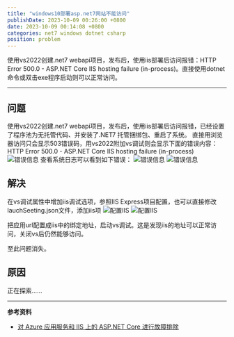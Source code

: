 ```yaml
---
title: "windows10部署asp.net7网站不能访问"
publishDate: 2023-10-09 00:26:00 +0800
date: 2023-10-09 00:14:08 +0800
categories: net7 windows dotnet csharp
position: problem
---
```


使用vs2022创建.net7 webapi项目，发布后，使用iis部署后访问报错：HTTP Error 500.0 - ASP.NET Core IIS hosting failure (in-process)。直接使用dotnet命令或双击exe程序启动则可以正常访问。

---

<div id="toc"></div>

## 问题

使用vs2022创建.net7 webapi项目，发布后，使用iis部署后访问报错，已经设置了程序池为无托管代码、并安装了.NET7 托管捆绑包、重启了系统。
直接用浏览器访问只会显示503错误码，用vs2022附加vs调试则会显示下面的错误内容：HTTP Error 500.0 - ASP.NET Core IIS hosting failure (in-process)
![错误信息](../static/posts/2023/2023-10-09-windows10部署asp.net7网站不能访问01.jfif)
查看系统日志可以看到如下错误：
![错误信息](../static/posts/2023/2023-10-09-windows10部署asp.net7网站不能访问02.png)
![错误信息](../static/posts/2023/2023-10-09-windows10部署asp.net7网站不能访问03.png)

## 解决

在vs调试属性中增加iis调试选项，参照IIS Express项目配置，也可以直接修改lauchSeeting.json文件，添加iis项
![配置IIS](../static/posts/2023/2023-10-09-windows10部署asp.net7网站不能访问04.png)
![配置IIS](../static/posts/2023/2023-10-09-windows10部署asp.net7网站不能访问05.png)

把应用url配置成iis中的绑定地址，启动vs调试。这是发现iis的地址可以正常访问，关闭vs后仍然能够访问。

至此问题消失。

## 原因

正在探索……

---

**参考资料**

- [对 Azure 应用服务和 IIS 上的 ASP.NET Core 进行故障排除](https://learn.microsoft.com/zh-cn/aspnet/core/test/troubleshoot-azure-iis?view=aspnetcore-7.0)
